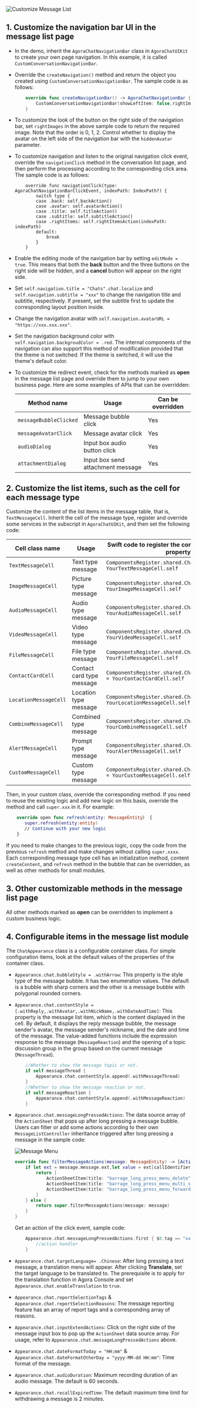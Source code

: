 ![Customize Message List](../../assets/images/customize-message-list.png)

## 1. Customize the navigation bar UI in the message list page

- In the demo, inherit the `AgoraChatNavigationBar` class in `AgoraChatUIKit` to create your own page navigation. In this example, it is called `CustomConversationNavigationBar`.

- Override the `createNavigation()` method and return the object you created using `CustomConversationNavigationBar`. The sample code is as follows:

    ``` swift
        override func createNavigationBar() -> AgoraChatNavigationBar {
            CustomConversationNavigationBar(showLeftItem: false,rightImages: [UIImage(named: "add", in: .chatBundle, with: nil,hiddenAvatar: false)
        }
    ```

- To customize the look of the button on the right side of the navigation bar, set `rightImages` in the above sample code to return the required image. Note that the order is 0, 1, 2. Control whether to display the avatar on the left side of the navigation bar with the `hiddenAvatar` parameter.

- To customize navigation and listen to the original navigation click event, override the `navigationClick` method in the conversation list page, and then perform the processing according to the corresponding click area. The sample code is as follows:

    ```
        override func navigationClick(type: AgoraChatNavigationBarClickEvent, indexPath: IndexPath?) {
            switch type {
            case .back: self.backAction()
            case .avatar: self.avatarAction()
            case .title: self.titleAction()
            case .subtitle: self.subtitleAction()
            case .rightItems: self.rightItemsAction(indexPath: indexPath)
            default:
                break
            }
        }
    ```

- Enable the editing mode of the navigation bar by setting `editMode = true`. This means that both the **back** button and the three buttons on the right side will be hidden, and a **cancel** button will appear on the right side.

- Set `self.navigation.title = "Chats".chat.localize` and `self.navigation.subtitle = "xxx"` to change the navigation title and subtitle, respectively. If present, set the subtitle first to update the corresponding layout position inside.

- Change the navigation avatar with `self.navigation.avatarURL = "https://xxx.xxx.xxx"`.

- Set the navigation background color with `self.navigation.backgroudColor = .red`. The internal components of the navigation can also support this method of modification provided that the theme is not switched. If the theme is switched, it will use the theme's default color.

- To customize the redirect event, check for the methods marked as **open** in the message list page and override them to jump to your own business page. Here are some examples of APIs that can be overridden:

    | Method name            | Usage         | Can be overridden |
    |------------------------|-------------------|-------------------|
    | `messageBubbleClicked` | Message bubble click | Yes               |
    | `messageAvatarClick`   | Message avatar click | Yes               |
    | `audioDialog`          | Input box audio button click | Yes               |
    | `attachmentDialog`     | Input box send attachment message  | Yes               |

## 2. Customize the list items, such as the cell for each message type

Customize the content of the list items in the message table, that is, `TextMessageCell`. Inherit the cell of the message type, register and override some services in the subscript in `AgoraChatUIKit`, and then set the following code:

| Cell class name       | Usage                     | Swift code to register the corresponding override property                     |
|-----------------------|---------------------------|--------------------------------------------------------------------------------|
| `TextMessageCell `    | Text type message         | `ComponentsRegister.shared.ChatTextMessageCell = YourTextMessageCell.self`     |
| `ImageMessageCell`    | Picture type message      | `ComponentsRegister.shared.ChatImageMessageCell = YourImageMessageCell.self`   |
| `AudioMessageCell`    | Audio type message        | `ComponentsRegister.shared.ChatAudioMessageCell = YourAudioMessageCell.self`   |
| `VideoMessageCell`    | Video type message        | `ComponentsRegister.shared.ChatVideoMessageCell = YourVideoMessageCell.self`   |
| `FileMessageCell`     | File type message         | `ComponentsRegister.shared.ChatFileMessageCell = YourFileMessageCell.self`     |
| `ContactCardCell`     | Contact card type message | `ComponentsRegister.shared.ChatContactMessageCell = YourContactCardCell.self`  |
| `LocationMessageCell` | Location type message     | `ComponentsRegister.shared.ChatLocationCell = YourLocationMessageCell.self`    |
| `CombineMessageCell`  | Combined type message                 | `ComponentsRegister.shared.ChatCombineCell = YourCombineMessageCell.self`      |
| `AlertMessageCell`    | Prompt type message                   | `ComponentsRegister.shared.ChatAlertCell = YourAlertMessageCell.self`          |
| `CustomMessageCell`   | Custom type message                   | `ComponentsRegister.shared.ChatCustomMessageCell = YourCustomMessageCell.self` |

Then, in your custom class, override the corresponding method. If you need to reuse the existing logic and add new logic on this basis, override the method and call `super.xxx` in it. For example:

``` swift
    override open func refresh(entity: MessageEntity） {
       super.refresh(entity:entity)
       // Continue with your new logic
    }
```

If you need to make changes to the previous logic, copy the code from the previous `refresh` method and make changes without calling `super.xxxx`. Each corresponding message type cell has an initialization method, content `createContent`, and `refresh` method in the bubble that can be overridden, as well as other methods for small modules.

## 3. Other customizable methods in the message list page

All other methods marked as **open** can be overridden to implement a custom business logic.

## 4. Configurable items in the message list module

The `ChatAppearance` class is a configurable container class. For simple configuration items, look at the default values of the properties of the container class.

- `Appearance.chat.bubbleStyle = .withArrow`: This property is the style type of the message bubble. It has two enumeration values. The default is a bubble with sharp corners and the other is a message bubble with polygonal rounded corners.

- `Appearance.chat.contentStyle = [.withReply,.withAvatar,.withNickName,.withDateAndTime]`: This property is the message list item, which is the content displayed in the cell. By default, it displays the reply message bubble, the message sender's avatar, the message sender's nickname, and the date and time of the message. The value-added functions include the expression response to the message (`MessageReaction`) and the opening of a topic discussion group in the group based on the current message (`MessageThread`). 

    ``` swift
        //Whether to show the message topic or not.
        if self.messageThread {
            Appearance.chat.contentStyle.append(.withMessageThread)
        }
        //Whether to show the message reaction or not.
        if self.messageReaction {
            Appearance.chat.contentStyle.append(.withMessageReaction)
        }
    ```

- `Appearance.chat.messageLongPressedActions`: The data source array of the `ActionSheet` that pops up after long pressing a message bubble. Users can filter or add some actions according to their own `MessageListController` inheritance triggered after long pressing a message in the sample code:

  ![Message Menu](/images/customize-message-list-message-menu.png)

    ``` swift
    override func filterMessageActions(message: MessageEntity) -> [ActionSheetItemProtocol] {
        if let ext = message.message.ext,let value = ext[callIdentifier] as? String,value == callValue {
            return [
                ActionSheetItem(title: "barrage_long_press_menu_delete".chat.localize, type: .normal,tag: "Delete",image: UIImage(named: "message_action_delete", in: .chatBundle, with: nil)),
                ActionSheetItem(title: "barrage_long_press_menu_multi_select".chat.localize, type: .normal,tag: "MultiSelect",image: UIImage(named: "message_action_multi_select", in: .chatBundle, with: nil)),
                ActionSheetItem(title: "barrage_long_press_menu_forward".chat.localize, type: .normal,tag: "Forward",image: UIImage(named: "message_action_forward", in: .chatBundle, with: nil))
            ]
        } else {
            return super.filterMessageActions(message: message)
        }
    }
    ```

    Get an action of the click event, sample code:
    
    ``` swift
        Appearance.chat.messageLongPressedActions.first { $0.tag == "xxx" }?.action = { [weak self ] in 
            //action handler
        }
    ```

- `Appearance.chat.targetLanguage= .Chinese`: After long pressing a text message, a translation menu will appear. After clicking **Translate**, set the target language to be translated to. The prerequisite is to apply for the translation function in Agora Console and set `Appearance.chat.enableTranslation` to `true`.

- `Appearance.chat.reportSelectionTags` & `Appearance.chat.reportSelectionReasons`: The message reporting feature has an array of report tags and a corresponding array of reasons.

- `Appearance.chat.inputExtendActions`: Click on the right side of the message input box to pop up the `ActionSheet` data source array. For usage, refer to `Appearance.chat.messageLongPressedActions` above.

- `Appearance.chat.dateFormatToday = "HH:mm"` & `Appearance.chat.dateFormatOtherDay = "yyyy-MM-dd HH:mm"`: Time format of the message.

- `Appearance.chat.audioDuration`:  Maximum recording duration of an audio message. The default is 60 seconds.

- `Appearance.chat.recallExpiredTime`: The default maximum time limit for withdrawing a message is 2 minutes.
